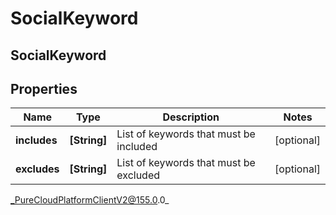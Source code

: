 # SocialKeyword

## SocialKeyword

## Properties

|Name | Type | Description | Notes|
|------------ | ------------- | ------------- | -------------|
| **includes** | **[String]** | List of keywords that must be included | [optional] |
| **excludes** | **[String]** | List of keywords that must be excluded | [optional] |



_PureCloudPlatformClientV2@155.0.0_
